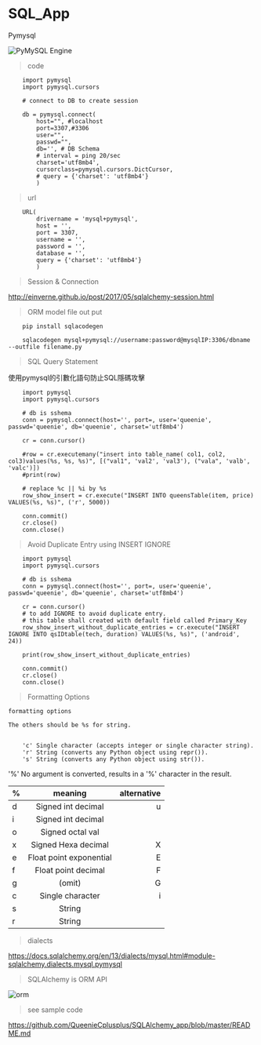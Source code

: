 # SQL_App

Pymysql

![PyMySQL Engine](https://www.xzymoe.com/wp-content/uploads/2019/03/pymysql.png)

> code 


        
        import pymysql
        import pymysql.cursors
        
        # connect to DB to create session
        
        db = pymysql.connect(
            host="", #localhost
            port=3307,#3306
            user="",
            passwd="",
            db='', # DB Schema
            # interval = ping 20/sec 
            charset='utf8mb4',
            cursorclass=pymysql.cursors.DictCursor,
            # query = {'charset': 'utf8mb4'}
            )
        
> url


        URL(
            drivername = 'mysql+pymysql',
            host = '',
            port = 3307,
            username = '',
            password = '',
            database = '',
            query = {'charset': 'utf8mb4'}
            )
            
> Session & Connection

http://einverne.github.io/post/2017/05/sqlalchemy-session.html
            
            
> ORM model file out put


        pip install sqlacodegen 

        sqlacodegen mysql+pymysql://username:password@mysqlIP:3306/dbname --outfile filename.py

> SQL Query Statement

   使用pymysql的引數化語句防止SQL隱碼攻擊

        import pymysql
        import pymysql.cursors

        # db is sshema
        conn = pymysql.connect(host='', port=, user='queenie', passwd='queenie', db='queenie', charset='utf8mb4')

        cr = conn.cursor()

        #row = cr.executemany("insert into table_name( col1, col2, col3)values(%s, %s, %s)", [("val1", 'val2', 'val3'), ("vala", 'valb', 'valc')])
        #print(row)

        # replace %c || %i by %s
        row_show_insert = cr.execute("INSERT INTO queensTable(item, price) VALUES(%s, %s)", ('r', 5000))
        
        conn.commit()
        cr.close()
        conn.close()
        
> Avoid Duplicate Entry using INSERT IGNORE 

        import pymysql
        import pymysql.cursors
        
        # db is sshema
        conn = pymysql.connect(host='', port=, user='queenie', passwd='queenie', db='queenie', charset='utf8mb4')
        
        cr = conn.cursor()
        # to add IGNORE to avoid duplicate entry.
        # this table shall created with default field called Primary_Key
        row_show_insert_without_duplicate_entries = cr.execute("INSERT IGNORE INTO qsIDtable(tech, duration) VALUES(%s, %s)", ('android', 24))
        
        print(row_show_insert_without_duplicate_entries)
        
        conn.commit()
        cr.close()
        conn.close()

> Formatting Options


    formatting options 
 
    The others should be %s for string. 


        'c' Single character (accepts integer or single character string).
        'r' String (converts any Python object using repr()).
        's' String (converts any Python object using str()). 
        
        
'%' No argument is converted, results in a '%' character in the result.
        
|   %      |        meaning          |   alternative  |
|----------|:-----------------------:|---------------:|
| d        | Signed int decimal      |       u        |
| i        | Signed int decimal      |                |
| o        | Signed octal val        |                |
| x        | Signed Hexa decimal     |       X        |
| e        | Float point exponential |       E        |
| f        | Float point decimal     |       F        |
| g        |          (omit)         |       G        |
| c        | Single character        |     i || s     |
| s        | String                  |                |
| r        | String                  |                |

> dialects

<https://docs.sqlalchemy.org/en/13/dialects/mysql.html#module-sqlalchemy.dialects.mysql.pymysql>

> SQLAlchemy is ORM API

 ![orm](https://i2.kknews.cc/SIG=3a21e28/ctp-vzntr/043qo55068n04s6594o6r9r5s62qo93p.jpg)
 
> see sample code
 
 https://github.com/QueenieCplusplus/SQLAlchemy_app/blob/master/README.md
